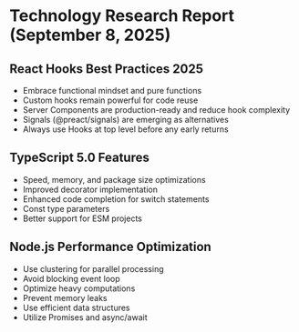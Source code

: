 # Technology Research Report (September 8, 2025)

## React Hooks Best Practices 2025

- Embrace functional mindset and pure functions
- Custom hooks remain powerful for code reuse
- Server Components are production-ready and reduce hook complexity
- Signals (@preact/signals) are emerging as alternatives
- Always use Hooks at top level before any early returns

## TypeScript 5.0 Features

- Speed, memory, and package size optimizations
- Improved decorator implementation
- Enhanced code completion for switch statements
- Const type parameters
- Better support for ESM projects

## Node.js Performance Optimization

- Use clustering for parallel processing
- Avoid blocking event loop
- Optimize heavy computations
- Prevent memory leaks
- Use efficient data structures
- Utilize Promises and async/await
